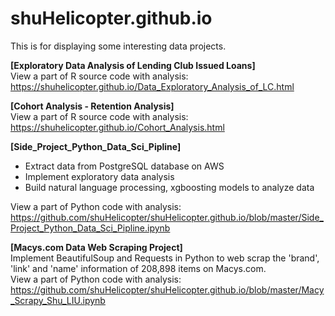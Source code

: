 # shuHelicopter.github.io
This is for displaying some interesting data projects.  

**[Exploratory Data Analysis of Lending Club Issued Loans]**   
View a part of R source code with analysis: https://shuhelicopter.github.io/Data_Exploratory_Analysis_of_LC.html  
  
**[Cohort Analysis - Retention Analysis]**   
View a part of R source code with analysis: https://shuhelicopter.github.io/Cohort_Analysis.html  

**[Side_Project_Python_Data_Sci_Pipline]**   
- Extract data from PostgreSQL database on AWS  
- Implement exploratory data analysis  
- Build natural language processing, xgboosting models to analyze data  
  
View a part of Python code with analysis: https://github.com/shuHelicopter/shuHelicopter.github.io/blob/master/Side_Project_Python_Data_Sci_Pipline.ipynb
  
**[Macys.com Data Web Scraping Project]**  
Implement BeautifulSoup and Requests in Python to web scrap the 'brand', 'link' and 'name' information of 208,898 items on Macys.com.   
View a part of Python code with analysis: 
https://github.com/shuHelicopter/shuHelicopter.github.io/blob/master/Macy_Scrapy_Shu_LIU.ipynb
